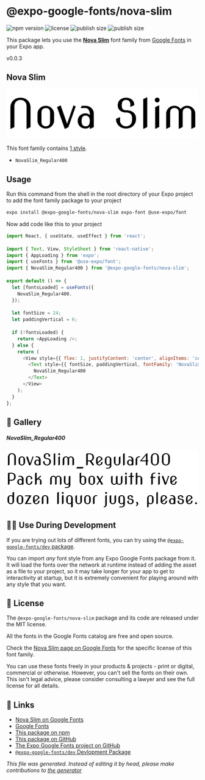# @expo-google-fonts/nova-slim

![npm version](https://flat.badgen.net/npm/v/@expo-google-fonts/nova-slim)
![license](https://flat.badgen.net/github/license/expo/google-fonts)
![publish size](https://flat.badgen.net/packagephobia/install/@expo-google-fonts/nova-slim)
![publish size](https://flat.badgen.net/packagephobia/publish/@expo-google-fonts/nova-slim)

This package lets you use the [**Nova Slim**](https://fonts.google.com/specimen/Nova+Slim) font family from [Google Fonts](https://fonts.google.com/) in your Expo app.

v0.0.3

## Nova Slim

![Nova Slim](./font-family.png)

This font family contains [1 style](#gallery).

- `NovaSlim_Regular400`

## Usage

Run this command from the shell in the root directory of your Expo project to add the font family package to your project
```sh
expo install @expo-google-fonts/nova-slim expo-font @use-expo/font
```

Now add code like this to your project
```js
import React, { useState, useEffect } from 'react';

import { Text, View, StyleSheet } from 'react-native';
import { AppLoading } from 'expo';
import { useFonts } from '@use-expo/font';
import { NovaSlim_Regular400 } from '@expo-google-fonts/nova-slim';

export default () => {
  let [fontsLoaded] = useFonts({
    NovaSlim_Regular400,
  });

  let fontSize = 24;
  let paddingVertical = 6;

  if (!fontsLoaded) {
    return <AppLoading />;
  } else {
    return (
      <View style={{ flex: 1, justifyContent: 'center', alignItems: 'center' }}>
        <Text style={{ fontSize, paddingVertical, fontFamily: 'NovaSlim_Regular400' }}>
          NovaSlim_Regular400
        </Text>
      </View>
    );
  }
};

```

## 🔡 Gallery

##### NovaSlim_Regular400
![NovaSlim_Regular400](./1b56497df8d2fd1b918c16eb9ff0e33f3d57c66a8c3b83e0d23aa0124ae67ca5.ttf.png)


## 👩‍💻 Use During Development

If you are trying out lots of different fonts, you can try using the [`@expo-google-fonts/dev` package](https://github.com/expo/google-fonts/tree/master/font-packages/dev#readme).

You can import *any* font style from any Expo Google Fonts package from it. It will load the fonts
over the network at runtime instead of adding the asset as a file to your project, so it may take longer
for your app to get to interactivity at startup, but it is extremely convenient
for playing around with any style that you want.

## 📖 License

The `@expo-google-fonts/nova-slim` package and its code are released under the MIT license.

All the fonts in the Google Fonts catalog are free and open source.

Check the [Nova Slim page on Google Fonts](https://fonts.google.com/specimen/Nova+Slim) for the specific license of this font family.

You can use these fonts freely in your products & projects - print or digital, commercial or otherwise. However, you can't sell the fonts on their own. This isn't legal advice, please consider consulting a lawyer and see the full license for all details.

## 🔗 Links

- [Nova Slim on Google Fonts](https://fonts.google.com/specimen/Nova+Slim)
- [Google Fonts](https://fonts.google.com/)
- [This package on npm](https://www.npmjs.com/package/@expo-google-fonts/nova-slim)
- [This package on GitHub](https://github.com/expo/google-fonts/tree/master/font-packages/nova-slim)
- [The Expo Google Fonts project on GitHub](https://github.com/expo/google-fonts)
- [`@expo-google-fonts/dev` Devlopment Package](https://github.com/expo/google-fonts/tree/master/font-packages/dev)


*This file was generated. Instead of editing it by head, please make contributions to [the generator](https://github.com/expo/google-fonts/tree/master/packages/generator)*
